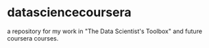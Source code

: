 # datasciencecoursera
a repository for my work in "The Data Scientist's Toolbox" and future coursera courses.
